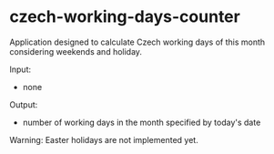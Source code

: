 # czech-working-days-counter
Application designed to calculate Czech working days of this month considering weekends and holiday.

Input:
- none

Output:
- number of working days in the month specified by today's date

Warning: Easter holidays are not implemented yet.
